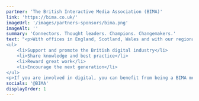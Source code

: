 ```yaml
---
partner: 'The British Interactive Media Association (BIMA)'
link: 'https://bima.co.uk/'
imageUrl: '/images/partners-sponsors/bima.png'
imageAlt: ''
summary: 'Connectors. Thought leaders. Champions. Changemakers.'
text: "<p>With offices in England, Scotland, Wales and with our regional representatives spread across the country BIMA exists to do four key things...</p>
<ul>
    <li>Support and promote the British digital industry</li>
    <li>Share knowledge and best practice</li>
    <li>Reward great work</li>
    <li>Encourage the next generation</li>
</ul>
<p>If you are involved in digital, you can benefit from being a BIMA member.</p>"
socials: '@BIMA'
displayOrder: 1
---
```

